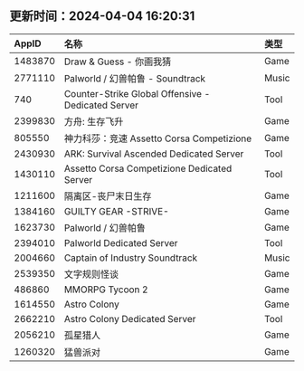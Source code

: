 ## 更新时间：2024-04-04 16:20:31
| AppID | 名称 | 类型  |
| :-------------------- | :----------------------------- | :----------- |
| 1483870 | Draw & Guess - 你画我猜| Game |
| 2771110 | Palworld / 幻兽帕鲁 - Soundtrack| Music |
| 740 | Counter-Strike Global Offensive - Dedicated Server| Tool |
| 2399830 | 方舟: 生存飞升| Game |
| 805550 | 神力科莎：竞速 Assetto Corsa Competizione| Game |
| 2430930 | ARK: Survival Ascended Dedicated Server| Tool |
| 1430110 | Assetto Corsa Competizione Dedicated Server| Tool |
| 1211600 | 隔离区-丧尸末日生存| Game |
| 1384160 | GUILTY GEAR -STRIVE-| Game |
| 1623730 | Palworld / 幻兽帕鲁| Game |
| 2394010 | Palworld Dedicated Server| Tool |
| 2004660 | Captain of Industry Soundtrack| Music |
| 2539350 | 文字规则怪谈| Game |
| 486860 | MMORPG Tycoon 2| Game |
| 1614550 | Astro Colony| Game |
| 2662210 | Astro Colony Dedicated Server| Tool |
| 2056210 | 孤星猎人| Game |
| 1260320 | 猛兽派对| Game |
